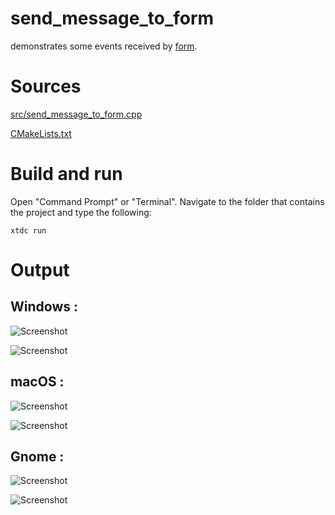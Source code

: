 # send_message_to_form

demonstrates some events received by [form](../../../../src/xtd_forms/include/xtd/forms/form.hpp).

# Sources

[src/send_message_to_form.cpp](src/send_message_to_form.cpp)

[CMakeLists.txt](CMakeLists.txt)

# Build and run

Open "Command Prompt" or "Terminal". Navigate to the folder that contains the project and type the following:

```shell
xtdc run
```

# Output

## Windows :

![Screenshot](../../../../docs/pictures/examples/send_message_to_form_w.png)

![Screenshot](../../../../docs/pictures/examples/send_message_to_form_wd.png)

## macOS :

![Screenshot](../../../../docs/pictures/examples/send_message_to_form_m.png)

![Screenshot](../../../../docs/pictures/examples/send_message_to_form_md.png)

## Gnome :

![Screenshot](../../../../docs/pictures/examples/send_message_to_form_g.png)

![Screenshot](../../../../docs/pictures/examples/send_message_to_form_gd.png)
